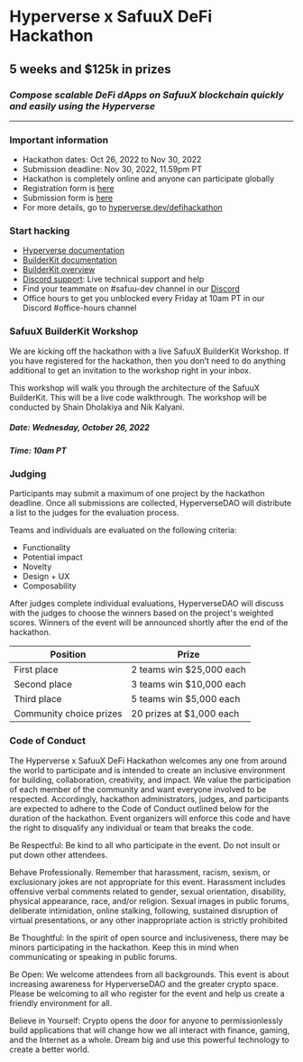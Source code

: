 # Hyperverse x SafuuX DeFi Hackathon
## 5 weeks and $125k in prizes
### _Compose scalable DeFi dApps on SafuuX blockchain quickly and easily using the Hyperverse_
---
### Important information
- Hackathon dates: Oct 26, 2022 to Nov 30, 2022
- Submission deadline: Nov 30, 2022, 11.59pm PT
- Hackathon is completely online and anyone can participate globally
- Registration form is [here](https://forms.gle/NceMHtJgexySpsA59)
- Submission form is [here](https://docs.google.com/forms/d/e/1FAIpQLSc6OvyxbtZO82z0fs-zh2i1yUz_W_s79eT2aey2awOBFqC_Uw/viewform?usp=sharing)
- For more details, go to [hyperverse.dev/defihackathon](https://www.hyperverse.dev/defihackathon)

### Start hacking

- [Hyperverse documentation](https://docs.hyperverse.dev/)
- [BuilderKit documentation](https://docs.hyperverse.dev/compose/introduction)
- [BuilderKit overview](https://www.youtube.com/watch?v=0A_Eg66psRU&feature=emb_logo)
- [Discord support](https://discord.gg/KHcqQBg8): Live technical support and help
- Find your teammate on #safuu-dev channel in our [Discord](https://discord.gg/KHcqQBg8)
- Office hours to get you unblocked every Friday at 10am PT in our Discord #office-hours channel

### SafuuX BuilderKit Workshop
We are kicking off the hackathon with a live SafuuX BuilderKit Workshop. If you have registered for the hackathon, then you don’t need to do anything additional to get an invitation to the workshop right in your inbox.

This workshop will walk you through the architecture of the SafuuX BuilderKit. This will be a live code walkthrough. The workshop will be conducted by Shain Dholakiya and Nik Kalyani.

##### Date: Wednesday, October 26, 2022
##### Time: 10am PT

### Judging
Participants may submit a maximum of one project by the hackathon deadline. Once all submissions are collected, HyperverseDAO will distribute a list to the judges for the evaluation process. 

Teams and individuals are evaluated on the following criteria:
- Functionality
- Potential impact
- Novelty
- Design + UX
- Composability

After judges complete individual evaluations, HyperverseDAO will discuss with the judges to choose the winners based on the project's weighted scores. Winners of the event will be announced shortly after the end of the hackathon.

| Position | Prize |
| ------ | ------ |
| First place | 2 teams win $25,000 each |
| Second place | 3 teams win $10,000 each |
| Third place | 5 teams win $5,000 each |
| Community choice prizes | 20 prizes at $1,000 each |

### Code of Conduct
The Hyperverse x SafuuX DeFi Hackathon welcomes any one from around the world to participate and is intended to create an inclusive environment for building, collaboration, creativity, and impact. We value the participation of each member of the community and want everyone involved to be respected. Accordingly, hackathon administrators, judges, and participants are expected to adhere to the Code of Conduct outlined below for the duration of the hackathon. Event organizers will enforce this code and have the right to disqualify any individual or team that breaks the code.

Be Respectful: Be kind to all who participate in the event. Do not insult or put down other attendees.

Behave Professionally. Remember that harassment, racism, sexism, or exclusionary jokes are not appropriate for this event. Harassment includes offensive verbal comments related to gender, sexual orientation, disability, physical appearance, race, and/or religion. Sexual images in public forums, deliberate intimidation, online stalking, following, sustained disruption of virtual presentations, or any other inappropriate action is strictly prohibited

Be Thoughtful: In the spirit of open source and inclusiveness, there may be minors participating in the hackathon. Keep this in mind when communicating or speaking in public forums.

Be Open: We welcome attendees from all backgrounds. This event is about increasing awareness for HyperverseDAO and the greater crypto space. Please be welcoming to all who register for the event and help us create a friendly environment for all.

Believe in Yourself: Crypto opens the door for anyone to permissionlessly build applications that will change how we all interact with finance, gaming, and the Internet as a whole. Dream big and use this powerful technology to create a better world.

